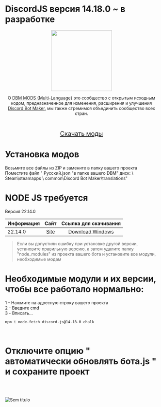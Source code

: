 # DiscordJS версия 14.18.0 ~ в разработке

 <p align="center"><img height="200" src="https://user-images.githubusercontent.com/108380983/229547060-f69c3089-d3c7-4f77-843e-3aa37edc6973.png"></p>
 
<p align="center">О <a href="https://discord.gg/HBc9u9tktd">DBM MODS {Multi-Language}</a> это сообщество с открытым исходным кодом, предназначенное для изменения, расширения и улучшения <a href="https://store.steampowered.com/app/682130/Discord_Bot_Maker">Discord Bot Maker</a>, мы также стремимся объединить сообщество всех стран.</p>
<br>
<p align="center">
  <big><big><a href="https://github.com/DBM-Mods/v14_ru/archive/refs/heads/main.zip">Скачать моды</a></big></big>
</p>

# Установка модов
Возьмите все файлы из ZIP и замените в папку вашего проекта<br>
Поместите файл " Русский.json "в папке вашего DBM" диск: \ Steam\steamapps \ common\Discord Bot Maker\translations"<br>

# NODE JS требуется

Версия 22.14.0

| Информация    |                     Сайт           |     Ссылка для скачивания           |
| ---------- | :--------------------------------------------: |   :-------------------------------------------------: |
| 22.14.0  |  [Site](https://nodejs.org/dist/v22.14.0/)   | [Download Windows](https://nodejs.org/dist/v22.14.0/node-v22.14.0-x64.msi)   |

> Если вы допустили ошибку при установке другой версии, установите правильную версию, а затем удалите папку "node_modules" из проекта вашего бота и установите все модули, необходимые модам


# <b>Необходимые модули и их версии, чтобы все работало нормально:</b><br>
1 - Нажмите на адресную строку вашего проекта<br>
2 - Введите cmd<br>
3 - Вписать...<br>
```md
npm i node-fetch discord.js@14.18.0 chalk
```
<br>

# Отключите опцию " автоматически обновлять бота.js " и сохраните проект

<br><br>

![Sem título](https://github.com/DBM-Mods/Portugues/assets/43226244/c95f81c7-fcd6-4049-9823-88358a164665)
